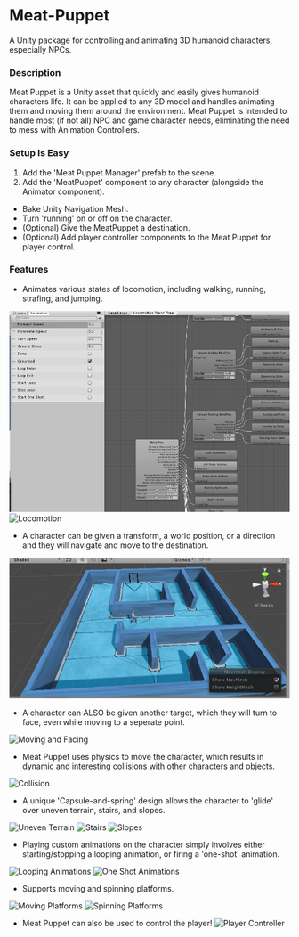 # Meat-Puppet
A Unity package for controlling and animating 3D humanoid characters, especially NPCs.

### Description
Meat Puppet is a Unity asset that quickly and easily gives humanoid characters life. It can be applied to any 3D model and handles animating them and moving them around the environment. Meat Puppet is intended to handle most (if not all) NPC and game character needs, eliminating the need to mess with Animation Controllers.

### Setup Is Easy
1. Add the 'Meat Puppet Manager' prefab to the scene.
2. Add the 'MeatPuppet' component to any character (alongside the Animator component).

* Bake Unity Navigation Mesh.
* Turn 'running' on or off on the character.
* (Optional) Give the MeatPuppet a destination.
* (Optional) Add player controller components to the Meat Puppet for player control.

### Features
* Animates various states of locomotion, including walking, running, strafing, and jumping.

![Animation Controller](https://github.com/BrianLandes/Meat-Puppet/blob/master/Page_Images/Animation%20Controller.png?raw=true)
![Locomotion](https://github.com/BrianLandes/Meat-Puppet/blob/master/Page_Images/Locomotion.gif?raw=true)


* A character can be given a transform, a world position, or a direction and they will navigate and move to the destination.

![Navigation](https://github.com/BrianLandes/Meat-Puppet/blob/master/Page_Images/Navigation.png?raw=true)


* A character can ALSO be given another target, which they will turn to face, even while moving to a seperate point.

![Moving and Facing](https://github.com/BrianLandes/Meat-Puppet/blob/master/Page_Images/Moving%20and%20Facing.png?raw=true)


* Meat Puppet uses physics to move the character, which results in dynamic and interesting collisions with other characters and objects.

![Collision](https://github.com/BrianLandes/Meat-Puppet/blob/master/Page_Images/Collision.gif?raw=true)


* A unique 'Capsule-and-spring' design allows the character to 'glide' over uneven terrain, stairs, and slopes.

![Uneven Terrain](https://github.com/BrianLandes/Meat-Puppet/blob/master/Page_Images/Uneven%20Terrain.gif?raw=true)
![Stairs](https://github.com/BrianLandes/Meat-Puppet/blob/master/Page_Images/Steps.gif?raw=true)
![Slopes](https://github.com/BrianLandes/Meat-Puppet/blob/master/Page_Images/Slopes.gif?raw=true)

* Playing custom animations on the character simply involves either starting/stopping a looping animation, or firing a 'one-shot' animation.

![Looping Animations](https://github.com/BrianLandes/Meat-Puppet/blob/master/Page_Images/Looping%20Animations.gif?raw=true)
![One Shot Animations](https://github.com/BrianLandes/Meat-Puppet/blob/master/Page_Images/One%20Shot%20Animations.gif?raw=true)


* Supports moving and spinning platforms.

![Moving Platforms](https://github.com/BrianLandes/Meat-Puppet/blob/master/Page_Images/Moving%20Platforms.gif?raw=true)
![Spinning Platforms](https://github.com/BrianLandes/Meat-Puppet/blob/master/Page_Images/Spinning%20Platforms.gif?raw=true)


* Meat Puppet can also be used to control the player!
![Player Controller](https://github.com/BrianLandes/Meat-Puppet/blob/master/Page_Images/Player%20Controller.gif?raw=true)
